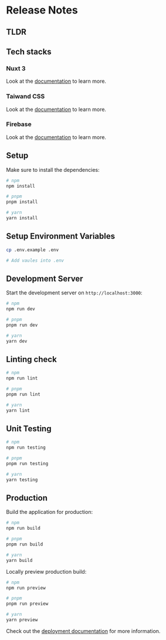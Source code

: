 # Release Notes

## TLDR


## Tech stacks

### Nuxt 3
Look at the [documentation](https://nuxt.com/docs/getting-started/introduction) to learn more.

### Taiwand CSS
Look at the [documentation](https://tailwindcss.com/) to learn more.

### Firebase
Look at the [documentation](https://firebase.google.com/docs/hosting) to learn more.


## Setup

Make sure to install the dependencies:

```bash
# npm
npm install

# pnpm
pnpm install

# yarn
yarn install
```

## Setup Environment Variables

```bash
cp .env.example .env

# Add vaules into .env
```

## Development Server

Start the development server on `http://localhost:3000`:

```bash
# npm
npm run dev

# pnpm
pnpm run dev

# yarn
yarn dev
```

## Linting check
```bash
# npm
npm run lint

# pnpm
pnpm run lint

# yarn
yarn lint
```

## Unit Testing
```bash
# npm
npm run testing

# pnpm
pnpm run testing

# yarn
yarn testing
```

## Production

Build the application for production:

```bash
# npm
npm run build

# pnpm
pnpm run build

# yarn
yarn build
```

Locally preview production build:

```bash
# npm
npm run preview

# pnpm
pnpm run preview

# yarn
yarn preview
```

Check out the [deployment documentation](https://nuxt.com/docs/getting-started/deployment) for more information.
